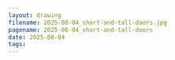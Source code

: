 ```yaml
---
layout: drawing
filename: 2025-08-04_short-and-tall-doors.jpg
pagename: 2025-08-04_short-and-tall-doors
date: 2025-08-04
tags:
---
```

